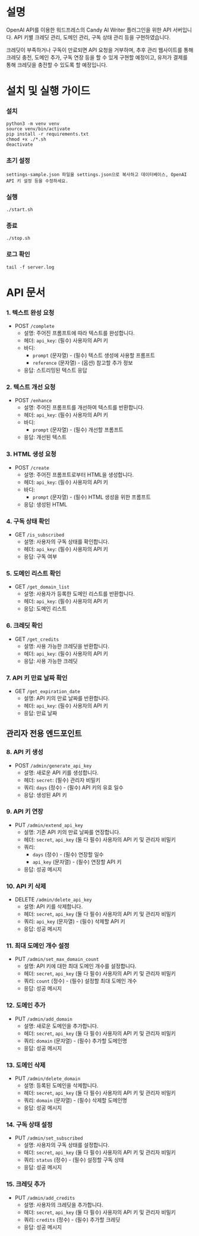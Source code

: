 # 설명
OpenAI API를 이용한 워드프레스의 Candy AI Writer 플러그인을 위한 API 서버입니다.
API 키별 크레딧 관리, 도메인 관리, 구독 상태 관리 등을 구현하였습니다.

크레딧이 부족하거나 구독이 만료되면 API 요청을 거부하며, 추후 관리 웹사이트를 통해 크레딧 충전, 도메인 추가, 구독 연장 등을 할 수 있게 구현할 예정이고, 유저가 결제를 통해 크레딧을 충전할 수 있도록 할 예정입니다.


# 설치 및 실행 가이드
### 설치
```
python3 -m venv venv
source venv/bin/activate
pip install -r requirements.txt
chmod +x ./*.sh
deactivate
```

### 초기 설정
```
settings-sample.json 파일을 settings.json으로 복사하고 데이터베이스, OpenAI API 키 설정 등을 수정하세요.
```

### 실행
```
./start.sh
```

### 종료
```
./stop.sh
```

### 로그 확인
```
tail -f server.log
```


# API 문서

### 1. 텍스트 완성 요청
- POST `/complete`
  - 설명: 주어진 프롬프트에 따라 텍스트를 완성합니다.
  - 헤더: `api_key`: (필수) 사용자의 API 키
  - 바디:
    - `prompt` (문자열) - (필수) 텍스트 생성에 사용할 프롬프트
    - `reference` (문자열) - (옵션) 참고할 추가 정보
  - 응답: 스트리밍된 텍스트 응답

### 2. 텍스트 개선 요청
- POST `/enhance`
  - 설명: 주어진 프롬프트를 개선하여 텍스트를 반환합니다.
  - 헤더: `api_key`: (필수) 사용자의 API 키
  - 바디:
    - `prompt` (문자열) - (필수) 개선할 프롬프트
  - 응답: 개선된 텍스트

### 3. HTML 생성 요청
- POST `/create`
  - 설명: 주어진 프롬프트로부터 HTML을 생성합니다.
  - 헤더: `api_key`: (필수) 사용자의 API 키
  - 바디:
    - `prompt` (문자열) - (필수) HTML 생성을 위한 프롬프트
  - 응답: 생성된 HTML

### 4. 구독 상태 확인
- GET `/is_subscribed`
  - 설명: 사용자의 구독 상태를 확인합니다.
  - 헤더: `api_key`: (필수) 사용자의 API 키
  - 응답: 구독 여부

### 5. 도메인 리스트 확인
- GET `/get_domain_list`
  - 설명: 사용자가 등록한 도메인 리스트를 반환합니다.
  - 헤더: `api_key`: (필수) 사용자의 API 키
  - 응답: 도메인 리스트

### 6. 크레딧 확인
- GET `/get_credits`
  - 설명: 사용 가능한 크레딧을 반환합니다.
  - 헤더: `api_key`: (필수) 사용자의 API 키
  - 응답: 사용 가능한 크레딧

### 7. API 키 만료 날짜 확인
- GET `/get_expiration_date`
  - 설명: API 키의 만료 날짜를 반환합니다.
  - 헤더: `api_key`: (필수) 사용자의 API 키
  - 응답: 만료 날짜

## 관리자 전용 엔드포인트

### 8. API 키 생성
- POST `/admin/generate_api_key`
  - 설명: 새로운 API 키를 생성합니다.
  - 헤더: `secret`: (필수) 관리자 비밀키
  - 쿼리: `days` (정수) - (필수) API 키의 유효 일수
  - 응답: 생성된 API 키

### 9. API 키 연장
- PUT `/admin/extend_api_key`
  - 설명: 기존 API 키의 만료 날짜를 연장합니다.
  - 헤더: `secret`, `api_key` (둘 다 필수) 사용자의 API 키 및 관리자 비밀키
  - 쿼리:
    - `days` (정수) - (필수) 연장할 일수
    - `api_key` (문자열) - (필수) 연장할 API 키
  - 응답: 성공 메시지

### 10. API 키 삭제
- DELETE `/admin/delete_api_key`
  - 설명: API 키를 삭제합니다.
  - 헤더: `secret`, `api_key` (둘 다 필수) 사용자의 API 키 및 관리자 비밀키
  - 쿼리: `api_key` (문자열) - (필수) 삭제할 API 키
  - 응답: 성공 메시지

### 11. 최대 도메인 개수 설정
- PUT `/admin/set_max_domain_count`
  - 설명: API 키에 대한 최대 도메인 개수를 설정합니다.
  - 헤더: `secret`, `api_key` (둘 다 필수) 사용자의 API 키 및 관리자 비밀키
  - 쿼리: `count` (정수) - (필수) 설정할 최대 도메인 개수
  - 응답: 성공 메시지

### 12. 도메인 추가
- PUT `/admin/add_domain`
  - 설명: 새로운 도메인을 추가합니다.
  - 헤더: `secret`, `api_key` (둘 다 필수) 사용자의 API 키 및 관리자 비밀키
  - 쿼리: `domain` (문자열) - (필수) 추가할 도메인명
  - 응답: 성공 메시지

### 13. 도메인 삭제
- PUT `/admin/delete_domain`
  - 설명: 등록된 도메인을 삭제합니다.
  - 헤더: `secret`, `api_key` (둘 다 필수) 사용자의 API 키 및 관리자 비밀키
  - 쿼리: `domain` (문자열) - (필수) 삭제할 도메인명
  - 응답: 성공 메시지

### 14. 구독 상태 설정
- PUT `/admin/set_subscribed`
  - 설명: 사용자의 구독 상태를 설정합니다.
  - 헤더: `secret`, `api_key` (둘 다 필수) 사용자의 API 키 및 관리자 비밀키
  - 쿼리: `status` (정수) - (필수) 설정할 구독 상태
  - 응답: 성공 메시지

### 15. 크레딧 추가
- PUT `/admin/add_credits`
  - 설명: 사용자의 크레딧을 추가합니다.
  - 헤더: `secret`, `api_key` (둘 다 필수) 사용자의 API 키 및 관리자 비밀키
  - 쿼리: `credits` (정수) - (필수) 추가할 크레딧
  - 응답: 성공 메시지
